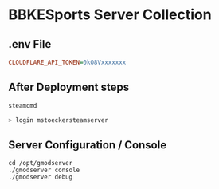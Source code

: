 # BBKESports Server Collection

## .env File

```cfg
CLOUDFLARE_API_TOKEN=0kO8Vxxxxxxx
```
## After Deployment steps 
``` bash
steamcmd

> login mstoeckersteamserver
```


## Server Configuration / Console 

```
cd /opt/gmodserver
./gmodserver console
./gmodserver debug